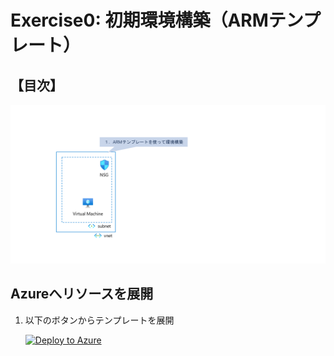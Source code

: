 # Exercise0: 初期環境構築（ARMテンプレート）

## 【目次】

![](images/0000-arm.png)


## Azureへリソースを展開

1. 以下のボタンからテンプレートを展開

    [![Deploy to Azure](https://aka.ms/deploytoazurebutton)](https://portal.azure.com/#create/Microsoft.Template/uri/https%3A%2F%2Fraw.githubusercontent.com%2Fakinaritsugo%2Fhandson-azurestudy-05-monitor%2Fmain%2Finfra%2Farm%2Ftemplate.json)

